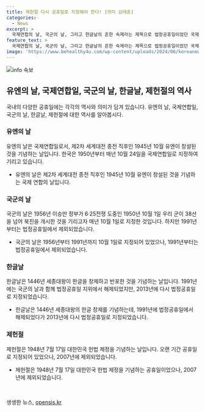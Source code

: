 ```yaml
---
title: 제헌절 다시 공휴일로 지정해야 한다! [의미 김태훈]
categories:
  - News
excerpt: >
  국제연합의 날, 국군의 날, 그리고 한글날의 흔한 숙제라는 제목으로 법정공휴일이었던 국제연합일, 국군의 날, 그리고 한글날이 법정공휴일에서 제외된 이유를 알아보자. 1945년 창설된 유엔을 기념하는 국제연합일이 1975년 그냥 기념일로 격하되었으며, 국군의 날과 한글날 또한 법정공휴일에서 제외되었다. 이런 사안들이 국민들과의 상당한 논란을 불러 일으키고 있으며, 헌법 공부 확산의 계기로 제헌절을 공휴일로 삼을 것을 제안하는 목소리도 높아지고 있다.
feature_text: >
  국제연합의 날, 국군의 날, 그리고 한글날의 흔한 숙제라는 제목으로 법정공휴일이었던 국제연합일, 국군의 날, 그리고 한글날이 법정공휴일에서 제외된 이유를 알아보자. 1945년 창설된 유엔을 기념하는 국제연합일이 1975년 그냥 기념일로 격하되었으며, 국군의 날과 한글날 또한 법정공휴일에서 제외되었다. 이런 사안들이 국민들과의 상당한 논란을 불러 일으키고 있으며, 헌법 공부 확산의 계기로 제헌절을 공휴일로 삼을 것을 제안하는 목소리도 높아지고 있다.
image: 'https://www.behealthy4u.com/wp-content/uploads/2024/06/koreanews.jpg'
---
```


<p><img src="https://www.behealthy4u.com/wp-content/uploads/2024/06/koreanews.jpg" alt="info 속보" /></p>

<h2 data-ke-size="size26">유엔의 날, 국제연합일, 국군의 날, 한글날, 제헌절의 역사</h2>

<p data-ke-size="size16">국내의 다양한 공휴일에는 각각의 역사와 의미가 담겨 있습니다. 유엔의 날, 국제연합일, 국군의 날, 한글날, 제헌절에 대한 역사를 알아봅시다.</p>

<h3 data-ke-size="size24">유엔의 날</h3>

<p data-ke-size="size16">유엔의 날은 국제연합일로서, 제2차 세계대전 종전 직후인 1945년 10월 유엔이 창설된 것을 기념하는 날입니다. 한국은 1950년부터 매년 10월 24일을 국제연합일로 지정하여 기리고 있습니다.</p>

<ul>
    <li>유엔의 날은 제2차 세계대전 종전 직후인 1945년 10월 유엔이 창설된 것을 기념하는 국제 연합의 날입니다.</li>
</ul>

<h3 data-ke-size="size24">국군의 날</h3>

<p data-ke-size="size16">국군의 날은 1956년 이승만 정부가 6·25전쟁 도중인 1950년 10월 1일 우리 군이 38선을 넘어 북진을 개시한 것을 기리고자 매년 10월 1일로 지정한 것입니다. 하지만 1991년부터는 법정공휴일에서 제외되었습니다.</p>

<ul>
    <li>국군의 날은 1956년부터 1991년까지 10월 1일로 지정되어 있었으나, 1991년부터는 법정공휴일에서 제외되었습니다.</li>
</ul>

<h3 data-ke-size="size24">한글날</h3>

<p data-ke-size="size16">한글날은 1446년 세종대왕이 한글을 창제하고 반포한 것을 기념하는 날입니다. 1991년에는 국군의 날과 함께 법정공휴일 지위에서 해제되었지만, 2013년에 다시 법정공휴일로 지정되었습니다.</p>

<ul>
    <li>한글날은 1446년 세종대왕의 한글 창제를 기념하는데, 1991년에 법정공휴일에서 해제되었다가 2013년에 다시 법정공휴일로 지정되었습니다.</li>
</ul>

<h3 data-ke-size="size24">제헌절</h3>

<p data-ke-size="size16">제헌절은 1948년 7월 17일 대한민국 헌법 제정을 기념하는 날입니다. 오랜 기간 공휴일로 지정되어 있었으나, 2007년에 제외되었습니다.</p>

<ul>
    <li>제헌절은 1948년 7월 17일 대한민국 헌법 제정을 기념하는 공휴일이었으나, 2007년에 제외되었습니다.</li>
</ul>

<p data-ke-size="size16">&nbsp;</p>
생생한 뉴스, <a href="https://opensis.kr" rel="dofollow">opensis.kr</a>


